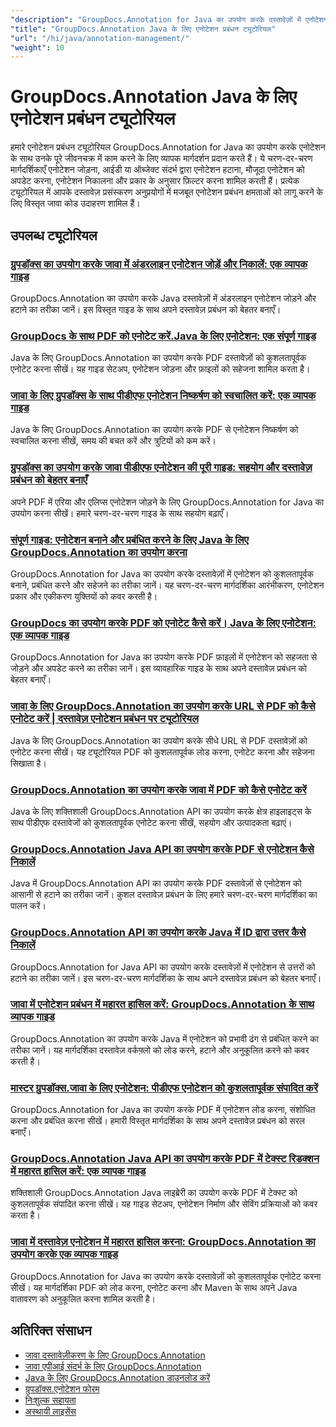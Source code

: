 ```yaml
---
"description": "GroupDocs.Annotation for Java का उपयोग करके दस्तावेज़ों में एनोटेशन जोड़ने, हटाने, अद्यतन करने और प्रबंधित करने के लिए संपूर्ण ट्यूटोरियल।"
"title": "GroupDocs.Annotation Java के लिए एनोटेशन प्रबंधन ट्यूटोरियल"
"url": "/hi/java/annotation-management/"
"weight": 10
---
```


# GroupDocs.Annotation Java के लिए एनोटेशन प्रबंधन ट्यूटोरियल

हमारे एनोटेशन प्रबंधन ट्यूटोरियल GroupDocs.Annotation for Java का उपयोग करके एनोटेशन के साथ उनके पूरे जीवनचक्र में काम करने के लिए व्यापक मार्गदर्शन प्रदान करते हैं। ये चरण-दर-चरण मार्गदर्शिकाएँ एनोटेशन जोड़ना, आईडी या ऑब्जेक्ट संदर्भ द्वारा एनोटेशन हटाना, मौजूदा एनोटेशन को अपडेट करना, एनोटेशन निकालना और प्रकार के अनुसार फ़िल्टर करना शामिल करती हैं। प्रत्येक ट्यूटोरियल में आपके दस्तावेज़ प्रसंस्करण अनुप्रयोगों में मजबूत एनोटेशन प्रबंधन क्षमताओं को लागू करने के लिए विस्तृत जावा कोड उदाहरण शामिल हैं।

## उपलब्ध ट्यूटोरियल

### [ग्रुपडॉक्स का उपयोग करके जावा में अंडरलाइन एनोटेशन जोड़ें और निकालें: एक व्यापक गाइड](./java-groupdocs-annotate-add-remove-underline/)
GroupDocs.Annotation का उपयोग करके Java दस्तावेज़ों में अंडरलाइन एनोटेशन जोड़ने और हटाने का तरीका जानें। इस विस्तृत गाइड के साथ अपने दस्तावेज़ प्रबंधन को बेहतर बनाएँ।

### [GroupDocs के साथ PDF को एनोटेट करें.Java के लिए एनोटेशन: एक संपूर्ण गाइड](./annotate-pdfs-groupdocs-annotation-java-guide/)
Java के लिए GroupDocs.Annotation का उपयोग करके PDF दस्तावेज़ों को कुशलतापूर्वक एनोटेट करना सीखें। यह गाइड सेटअप, एनोटेशन जोड़ना और फ़ाइलों को सहेजना शामिल करता है।

### [जावा के लिए ग्रुपडॉक्स के साथ पीडीएफ एनोटेशन निष्कर्षण को स्वचालित करें: एक व्यापक गाइड](./automate-pdf-annotation-extraction-groupdocs-java/)
Java के लिए GroupDocs.Annotation का उपयोग करके PDF से एनोटेशन निष्कर्षण को स्वचालित करना सीखें, समय की बचत करें और त्रुटियों को कम करें।

### [ग्रुपडॉक्स का उपयोग करके जावा पीडीएफ एनोटेशन की पूरी गाइड: सहयोग और दस्तावेज़ प्रबंधन को बेहतर बनाएँ](./java-pdf-annotation-groupdocs-guide/)
अपने PDF में एरिया और एलिप्स एनोटेशन जोड़ने के लिए GroupDocs.Annotation for Java का उपयोग करना सीखें। हमारे चरण-दर-चरण गाइड के साथ सहयोग बढ़ाएँ।

### [संपूर्ण गाइड: एनोटेशन बनाने और प्रबंधित करने के लिए Java के लिए GroupDocs.Annotation का उपयोग करना](./annotations-groupdocs-annotation-java-tutorial/)
GroupDocs.Annotation for Java का उपयोग करके दस्तावेज़ों में एनोटेशन को कुशलतापूर्वक बनाने, प्रबंधित करने और सहेजने का तरीका जानें। यह चरण-दर-चरण मार्गदर्शिका आरंभीकरण, एनोटेशन प्रकार और एकीकरण युक्तियों को कवर करती है।

### [GroupDocs का उपयोग करके PDF को एनोटेट कैसे करें। Java के लिए एनोटेशन: एक व्यापक गाइड](./annotate-pdfs-groupdocs-annotation-java/)
GroupDocs.Annotation for Java का उपयोग करके PDF फ़ाइलों में एनोटेशन को सहजता से जोड़ने और अपडेट करने का तरीका जानें। इस व्यावहारिक गाइड के साथ अपने दस्तावेज़ प्रबंधन को बेहतर बनाएँ।

### [जावा के लिए GroupDocs.Annotation का उपयोग करके URL से PDF को कैसे एनोटेट करें | दस्तावेज़ एनोटेशन प्रबंधन पर ट्यूटोरियल](./annotate-pdfs-from-urls-groupdocs-java/)
Java के लिए GroupDocs.Annotation का उपयोग करके सीधे URL से PDF दस्तावेज़ों को एनोटेट करना सीखें। यह ट्यूटोरियल PDF को कुशलतापूर्वक लोड करना, एनोटेट करना और सहेजना सिखाता है।

### [GroupDocs.Annotation का उपयोग करके जावा में PDF को कैसे एनोटेट करें](./java-pdf-annotation-groupdocs-java/)
Java के लिए शक्तिशाली GroupDocs.Annotation API का उपयोग करके क्षेत्र हाइलाइट्स के साथ पीडीएफ दस्तावेजों को कुशलतापूर्वक एनोटेट करना सीखें, सहयोग और उत्पादकता बढ़ाएं।

### [GroupDocs.Annotation Java API का उपयोग करके PDF से एनोटेशन कैसे निकालें](./groupdocs-annotation-java-remove-pdf-annotations/)
Java में GroupDocs.Annotation API का उपयोग करके PDF दस्तावेज़ों से एनोटेशन को आसानी से हटाने का तरीका जानें। कुशल दस्तावेज़ प्रबंधन के लिए हमारे चरण-दर-चरण मार्गदर्शिका का पालन करें।

### [GroupDocs.Annotation API का उपयोग करके Java में ID द्वारा उत्तर कैसे निकालें](./java-groupdocs-annotation-remove-replies-by-id/)
GroupDocs.Annotation for Java API का उपयोग करके दस्तावेज़ों में एनोटेशन से उत्तरों को हटाने का तरीका जानें। इस चरण-दर-चरण मार्गदर्शिका के साथ अपने दस्तावेज़ प्रबंधन को बेहतर बनाएँ।

### [जावा में एनोटेशन प्रबंधन में महारत हासिल करें: GroupDocs.Annotation के साथ व्यापक गाइड](./groupdocs-annotation-java-manage-documents/)
GroupDocs.Annotation का उपयोग करके Java में एनोटेशन को प्रभावी ढंग से प्रबंधित करने का तरीका जानें। यह मार्गदर्शिका दस्तावेज़ वर्कफ़्लो को लोड करने, हटाने और अनुकूलित करने को कवर करती है।

### [मास्टर ग्रुपडॉक्स.जावा के लिए एनोटेशन: पीडीएफ एनोटेशन को कुशलतापूर्वक संपादित करें](./groupdocs-annotation-java-modify-pdf-annotations/)
GroupDocs.Annotation for Java का उपयोग करके PDF में एनोटेशन लोड करना, संशोधित करना और प्रबंधित करना सीखें। हमारी विस्तृत मार्गदर्शिका के साथ अपने दस्तावेज़ प्रबंधन को सरल बनाएँ।

### [GroupDocs.Annotation Java API का उपयोग करके PDF में टेक्स्ट रिडक्शन में महारत हासिल करें: एक व्यापक गाइड](./groupdocs-annotation-java-text-redaction-tutorial/)
शक्तिशाली GroupDocs.Annotation Java लाइब्रेरी का उपयोग करके PDF में टेक्स्ट को कुशलतापूर्वक संपादित करना सीखें। यह गाइड सेटअप, एनोटेशन निर्माण और सेविंग प्रक्रियाओं को कवर करता है।

### [जावा में दस्तावेज़ एनोटेशन में महारत हासिल करना: GroupDocs.Annotation का उपयोग करके एक व्यापक गाइड](./mastering-document-annotation-groupdocs-java/)
GroupDocs.Annotation for Java का उपयोग करके दस्तावेज़ों को कुशलतापूर्वक एनोटेट करना सीखें। यह मार्गदर्शिका PDF को लोड करना, एनोटेट करना और Maven के साथ अपने Java वातावरण को अनुकूलित करना शामिल करती है।

## अतिरिक्त संसाधन

- [जावा दस्तावेज़ीकरण के लिए GroupDocs.Annotation](https://docs.groupdocs.com/annotation/java/)
- [जावा एपीआई संदर्भ के लिए GroupDocs.Annotation](https://reference.groupdocs.com/annotation/java/)
- [Java के लिए GroupDocs.Annotation डाउनलोड करें](https://releases.groupdocs.com/annotation/java/)
- [ग्रुपडॉक्स.एनोटेशन फोरम](https://forum.groupdocs.com/c/annotation)
- [निःशुल्क सहायता](https://forum.groupdocs.com/)
- [अस्थायी लाइसेंस](https://purchase.groupdocs.com/temporary-license/)